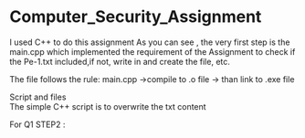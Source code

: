 # Computer_Security_Assignment
I used C++ to do this assignment
As you can see , the very first step is the main.cpp which implemented the requirement of the Assignment to check if the Pe-1.txt included,if not, write in and create the file, etc.

The file follows the rule:
  main.cpp ->compile to .o file -> than link to .exe file

Script and files  
The simple C++ script is to overwrite the txt content

For Q1 STEP2 : 
![]()
